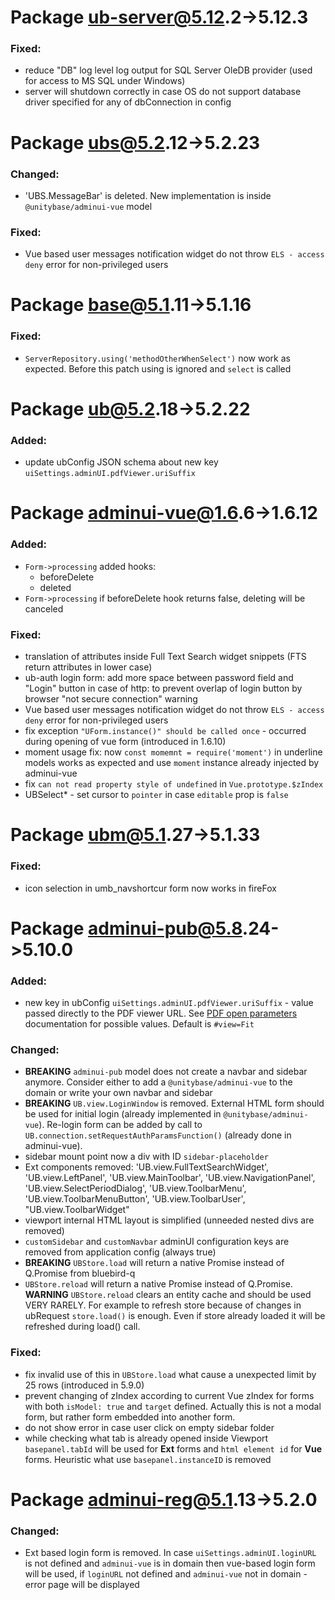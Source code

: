 #  Package ub-server@5.12.2->5.12.3
### Fixed:
 - reduce "DB" log level log output for SQL Server OleDB provider (used for access to MS SQL under Windows)
 - server will shutdown correctly in case OS do not support database driver specified for any of dbConnection in config

#  Package ubs@5.2.12->5.2.23
### Changed:
 - 'UBS.MessageBar' is deleted. New implementation is inside `@unitybase/adminui-vue` model 
### Fixed:
 - Vue based user messages notification widget do not throw `ELS - access deny` error for non-privileged users

#  Package base@5.1.11->5.1.16
### Fixed:
 - `ServerRepository.using('methodOtherWhenSelect')` now work as expected. Before this patch using is ignored and `select` is called

#  Package ub@5.2.18->5.2.22
### Added:
 - update ubConfig JSON schema about new key `uiSettings.adminUI.pdfViewer.uriSuffix`

#  Package adminui-vue@1.6.6->1.6.12
### Added:
 - `Form->processing` added hooks:
   - beforeDelete
   - deleted
 - `Form->processing` if beforeDelete hook returns false, deleting will be canceled
### Fixed:
 - translation of attributes inside Full Text Search widget snippets (FTS return attributes in lower case)
 - ub-auth login form: add more space between password field and "Login" button in case of http: to prevent overlap of
 login button by browser "not secure connection" warning  
 - Vue based user messages notification widget do not throw `ELS - access deny` error for non-privileged users
 - fix exception `"UForm.instance()" should be called once` - occurred during opening of vue form (introduced in 1.6.10)
 - moment usage fix: now `const momemnt = require('moment')` in underline models works as expected and 
 use `moment` instance already injected by adminui-vue
 - fix `can not read property style of undefined` in `Vue.prototype.$zIndex`  
 - UBSelect* - set cursor to `pointer` in case `editable` prop is `false`

#  Package ubm@5.1.27->5.1.33
### Fixed:
 - icon selection in umb_navshortcur form now works in fireFox 

#  Package adminui-pub@5.8.24->5.10.0
### Added:
 - new key in ubConfig `uiSettings.adminUI.pdfViewer.uriSuffix` - value passed directly to the PDF viewer URL.
 See [PDF open parameters](https://www.adobe.com/content/dam/acom/en/devnet/acrobat/pdfs/pdf_open_parameters.pdf) documentation for possible values.
 Default is `#view=Fit`   
### Changed:
 - **BREAKING** `adminui-pub` model does not create a navbar and sidebar anymore.
 Consider either to add a `@unitybase/adminui-vue` to the domain or write your own navbar and sidebar
 - **BREAKING** `UB.view.LoginWindow` is removed. External HTML form should be used for initial login
 (already implemented in `@unitybase/adminui-vue`).
 Re-login form can be added by call to `UB.connection.setRequestAuthParamsFunction()` (already done in adminui-vue).    
 - sidebar mount point now a div with ID `sidebar-placeholder`
 - Ext components removed: 'UB.view.FullTextSearchWidget', 'UB.view.LeftPanel', 'UB.view.MainToolbar',
 'UB.view.NavigationPanel', 'UB.view.SelectPeriodDialog', 'UB.view.ToolbarMenu', 'UB.view.ToolbarMenuButton',
 'UB.view.ToolbarUser', "UB.view.ToolbarWidget"
 - viewport internal HTML layout is simplified (unneeded nested divs are removed)
 - `customSidebar` and `customNavbar` adminUI configuration keys are removed from application config (always true)
 - **BREAKING** `UBStore.load` will return a native Promise instead of Q.Promise from bluebird-q
 - `UBStore.reload` will return a native Promise instead of Q.Promise. **WARNING** `UBStore.reload` clears an entity cache
 and should be used VERY RARELY. For example to refresh store because of changes in ubRequest `store.load()` is enough.
 Even if store already loaded it will be refreshed during load() call.
### Fixed:
 - fix invalid use of this in `UBStore.load` what cause a unexpected limit by 25 rows (introduced in 5.9.0) 
 - prevent changing of zIndex according to current Vue zIndex for forms with both `isModel: true` and `target` defined.
 Actually this is not a modal form, but rather form embedded into another form.
 - do not show error in case user click on empty sidebar folder
 - while checking what tab is already opened inside Viewport `basepanel.tabId` will be used for **Ext** forms and `html element id` for **Vue** forms.
 Heuristic what use `basepanel.instanceID` is removed    

#  Package adminui-reg@5.1.13->5.2.0
### Changed:
 - Ext based login form is removed. In case `uiSettings.adminUI.loginURL` is not defined and `adminui-vue` is in domain then 
  vue-based login form will be used, if `loginURL` not defined and `adminui-vue` not in domain - error page will be displayed 
